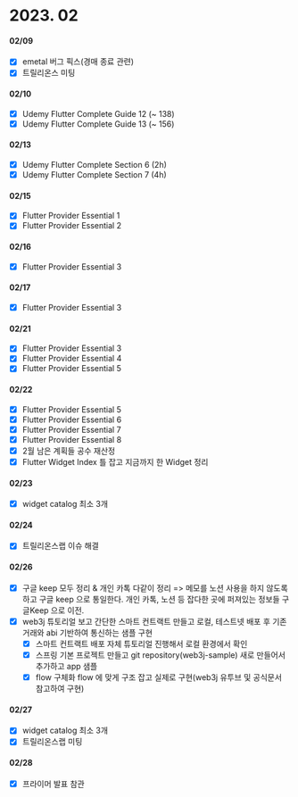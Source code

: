 # 2023. 02

#### 02/09

* [x] emetal 버그 픽스(경매 종료 관련)
* [x] 트릴리온스 미팅

#### 02/10

* [x] Udemy Flutter Complete Guide 12 (\~ 138)
* [x] Udemy Flutter Complete Guide 13 (\~ 156)

#### 02/13

* [x] Udemy Flutter Complete Section 6 (2h)
* [x] Udemy Flutter Complete Section 7 (4h)

#### 02/15

* [x] Flutter Provider Essential 1
* [x] Flutter Provider Essential 2

#### 02/16

* [x] Flutter Provider Essential 3

#### 02/17

* [x] Flutter Provider Essential 3

#### 02/21

* [x] Flutter Provider Essential 3
* [x] Flutter Provider Essential 4
* [x] Flutter Provider Essential 5

#### 02/22

* [x] Flutter Provider Essential 5
* [x] Flutter Provider Essential 6
* [x] Flutter Provider Essential 7
* [x] Flutter Provider Essential 8
* [x] 2월 남은 계획들 공수 재산정
* [x] Flutter Widget Index 틀 잡고 지금까지 한 Widget 정리

#### 02/23

* [x] widget catalog 최소 3개

#### 02/24

* [x] 트릴리온스랩 이슈 해결

#### 02/26

* [x] 구글 keep 모두 정리 & 개인 카톡 다같이 정리 => 메모를 노션 사용을 하지 않도록 하고 구글 keep 으로 통일한다. 개인 카톡, 노션 등 잡다한 곳에 퍼져있는 정보들 구글Keep 으로 이전.
* [x] web3j 튜토리얼 보고 간단한 스마트 컨트랙트 만들고 로컬, 테스트넷 배포 후 기존 거래와 abi 기반하여 통신하는 샘플 구현
  * [x] 스마트 컨트랙트 배포 자체 튜토리얼 진행해서 로컬 환경에서 확인
  * [x] 스프링 기본 프로젝트 만들고 git repository(web3j-sample) 새로 만들어서 추가하고 app 샘플
  * [x] flow 구체화 flow 에 맞게 구조 잡고 실제로 구현(web3j 유투브 및 공식문서 참고하여 구현)

#### 02/27

* [x] widget catalog 최소 3개
* [x] 트릴리온스랩 미팅

#### 02/28

* [x] 프라이머 발표 참관
